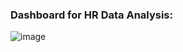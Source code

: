 ### Dashboard for HR Data Analysis:
![image](https://github.com/user-attachments/assets/644df4d5-a83e-416e-bcab-4cd1b74f2f60)

